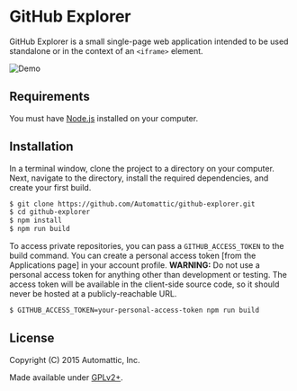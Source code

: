 GitHub Explorer
===============

GitHub Explorer is a small single-page web application intended to be used standalone or in the context of an `<iframe>` element.

![Demo](https://cldup.com/3J4bQjK90G-1200x1200.png)

## Requirements

You must have [Node.js](https://nodejs.org/download/) installed on your computer.

## Installation

In a terminal window, clone the project to a directory on your computer. Next, navigate to the directory, install the required dependencies, and create your first build.

```bash
$ git clone https://github.com/Automattic/github-explorer.git
$ cd github-explorer
$ npm install
$ npm run build
```

To access private repositories, you can pass a `GITHUB_ACCESS_TOKEN` to the build command. You can create a personal access token [from the Applications page] in your account profile. __WARNING:__ Do not use a personal access token for anything other than development or testing. The access token will be available in the client-side source code, so it should never be hosted at a publicly-reachable URL.

```bash
$ GITHUB_ACCESS_TOKEN=your-personal-access-token npm run build
```

## License

Copyright (C) 2015 Automattic, Inc.

Made available under [GPLv2+](./LICENSE.txt).
